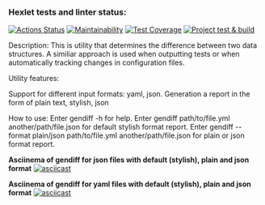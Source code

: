### Hexlet tests and linter status:
[![Actions Status](https://github.com/mariesukhova/frontend-project-46/workflows/hexlet-check/badge.svg)](https://github.com/mariesukhova/frontend-project-46/actions)
[![Maintainability](https://api.codeclimate.com/v1/badges/78a9ea8adb0dfd5e75d8/maintainability)](https://codeclimate.com/github/mariesukhova/frontend-project-46/maintainability)
[![Test Coverage](https://api.codeclimate.com/v1/badges/78a9ea8adb0dfd5e75d8/test_coverage)](https://codeclimate.com/github/mariesukhova/frontend-project-46/test_coverage)
[![Project test & build](https://github.com/mariesukhova/frontend-project-46/actions/workflows/main.yml/badge.svg)](https://github.com/mariesukhova/frontend-project-46/actions/workflows/main.yml)

Description:
This is utility that determines the difference between two data structures. A similiar approach is used when outputting tests or when automatically tracking changes in configuration files.

Utility features:

Support for different input formats: yaml, json. 
Generation a report in the form of plain text, stylish, json

How to use:
Enter gendiff -h for help. Enter gendiff path/to/file.yml another/path/file.json for default stylish format report. Enter gendiff --format plain/json path/to/file.yml another/path/file.json for plain or json format report.

**Asciinema of gendiff for json files with default (stylish), plain and json format**
[![asciicast](https://asciinema.org/a/6WOYo5wm6qkdPbMyNfWw1lQg6.svg)](https://asciinema.org/a/6WOYo5wm6qkdPbMyNfWw1lQg6)

**Asciinema of gendiff for yaml files with default (stylish), plain and json format**
[![asciicast](https://asciinema.org/a/ozUSmOEwD87UH51wq99cIuUuq.svg)](https://asciinema.org/a/ozUSmOEwD87UH51wq99cIuUuq)

